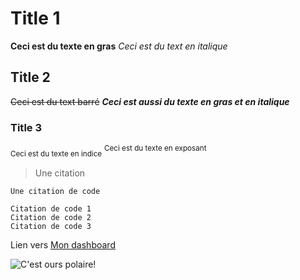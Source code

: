 # Title 1
**Ceci est du texte en gras**
_Ceci est du text en italique_
## Title 2
~~Ceci est du text barré~~
***Ceci est aussi du texte en gras et en italique***
### Title 3
<sub>Ceci est du texte en indice</sub>
<sup>Ceci est du texte en exposant</sup>

> Une citation

`Une citation de code`

```
Citation de code 1
Citation de code 2
Citation de code 3
```

Lien vers [Mon dashboard](https://github.com/)

![C'est ours polaire!](https://ds.static.rtbf.be/article/image/1920x1080/b/1/a/9b523b0c92185f39a0da77a82c51b46a-1701696911.jpg)
